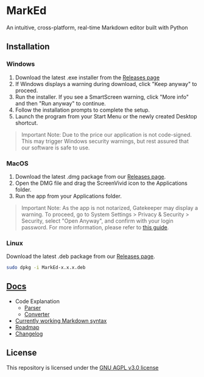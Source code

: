 # MarkEd

An intuitive, cross-platform, real-time Markdown editor built with Python

## Installation

### Windows

1. Download the latest .exe installer from the [Releases page](https://github.com/T9Air/MarkEd/releases)
2. If Windows displays a warning during download, click "Keep anyway" to proceed.
3. Run the installer. If you see a SmartScreen warning, click "More info" and then "Run anyway" to continue.
4. Follow the installation prompts to complete the setup.
5. Launch the program from your Start Menu or the newly created Desktop shortcut.

> Important Note: Due to the price our application is not code-signed. This may trigger Windows security warnings, but rest assured that our software is safe to use.

### MacOS

1. Download the latest .dmg package from our [Releases page](https://github.com/T9Air/MarkEd/releases).
2. Open the DMG file and drag the ScreenVivid icon to the Applications folder.
3. Run the app from your Applications folder.

> Important Note: As the app is not notarized, Gatekeeper may display a warning. To proceed, go to System Settings > Privacy & Security > Security, select "Open Anyway", and confirm with your login password. For more information, please refer to [this guide](https://support.apple.com/en-vn/guide/mac-help/mchleab3a043/mac).

### Linux

Download the latest .deb package from our [Releases page](https://github.com/T9Air/MarkEd/releases).

```bash
sudo dpkg -i MarkEd-x.x.x.deb
```

## [Docs](https://github.com/T9Air/MarkEd/tree/main/Docs)

- Code Explanation
  - [Parser](https://github.com/T9Air/MarkEd/blob/main/Docs/parser-explanation.md)
  - [Converter](https://github.com/T9Air/MarkEd/blob/main/Docs/converter-explanation.md)
- [Currently working Markdown syntax](https://github.com/T9Air/MarkEd/blob/main/Docs/supported-code.md)
- [Roadmap](https://github.com/T9Air/MarkEd/blob/main/Docs/roadmap.md)
- [Changelog](https://github.com/T9Air/MarkEd/blob/main/Docs/CHANGELOG.md)

## License

This repository is licensed under the [GNU AGPL v3.0 license](https://github.com/T9Air/MarkEd/blob/main/LICENSE)
